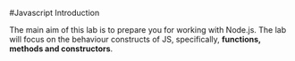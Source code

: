 #Javascript Introduction

The main aim of this lab is to prepare you for working with Node.js. The lab will focus on the behaviour constructs of JS, specifically, **functions, methods and constructors**.
